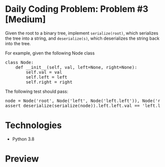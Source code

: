 # Daily Coding Problem: Problem #3 [Medium]

Given the root to a binary tree, implement `serialize(root)`, which serializes the tree into a string, and `deserialize(s)`, which deserializes the string back into the tree.

For example, given the following Node class
<pre>
class Node:
    def __init__(self, val, left=None, right=None):
        self.val = val
        self.left = left
        self.right = right
</pre>
The following test should pass:
<pre>
node = Node('root', Node('left', Node('left.left')), Node('right'))
assert deserialize(serialize(node)).left.left.val == 'left.left'
</pre>

# Technologies

* Python 3.8

# Preview

![]()
